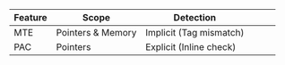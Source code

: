 | Feature | Scope             | Detection               |     |     |     |
| ------- | ----------------- | ----------------------- | --- | --- | --- |
| MTE     | Pointers & Memory | Implicit (Tag mismatch) |     |     |     |
| PAC     | Pointers          | Explicit (Inline check) |     |     |     |
